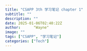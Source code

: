 ```yaml
---
title: "CSAPP 3th 学习笔记 chapter 1"
subtitle: ""
description: ""
date: 2025-01-06T02:40:22Z
author:      "Wayne"
image: ""
tags: ["CSAPP", "学习笔记"]
categories: ["Tech"]
---
```

